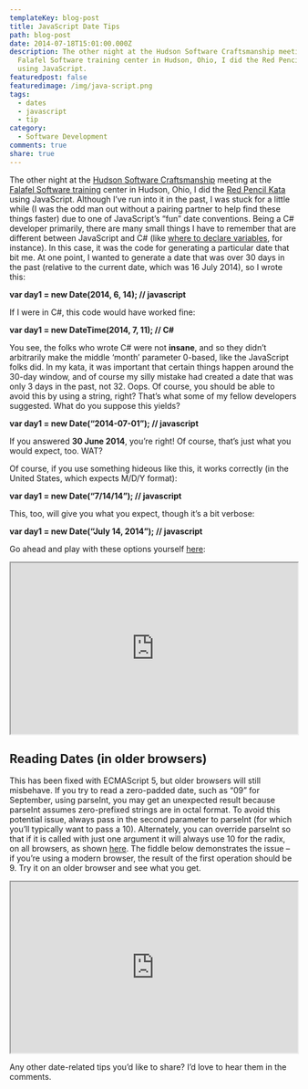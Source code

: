 ```yaml
---
templateKey: blog-post
title: JavaScript Date Tips
path: blog-post
date: 2014-07-18T15:01:00.000Z
description: The other night at the Hudson Software Craftsmanship meeting at the
  Falafel Software training center in Hudson, Ohio, I did the Red Pencil Kata
  using JavaScript.
featuredpost: false
featuredimage: /img/java-script.png
tags:
  - dates
  - javascript
  - tip
category:
  - Software Development
comments: true
share: true
---
```

The other night at the [Hudson Software Craftsmanship](http://hudsonsc.com/) meeting at the [Falafel Software training](http://falafel.com/training) center in Hudson, Ohio, I did the [Red Pencil Kata](http://stefanroock.wordpress.com/2011/03/04/red-pencil-code-kata) using JavaScript. Although I’ve run into it in the past, I was stuck for a little while (I was the odd man out without a pairing partner to help find these things faster) due to one of JavaScript’s “fun” date conventions. Being a C# developer primarily, there are many small things I have to remember that are different between JavaScript and C# (like [where to declare variables](http://ardalis.com/where-to-declare-variables-in-csharp-and-javascript), for instance). In this case, it was the code for generating a particular date that bit me. At one point, I wanted to generate a date that was over 30 days in the past (relative to the current date, which was 16 July 2014), so I wrote this:

**var day1 = new Date(2014, 6, 14); // javascript**

If I were in C#, this code would have worked fine:

**var day1 = new DateTime(2014, 7, 11); // C#**

You see, the folks who wrote C# were not **insane**, and so they didn’t arbitrarily make the middle ‘month’ parameter 0-based, like the JavaScript folks did. In my kata, it was important that certain things happen around the 30-day window, and of course my silly mistake had created a date that was only 3 days in the past, not 32. Oops. Of course, you should be able to avoid this by using a string, right? That’s what some of my fellow developers suggested. What do you suppose this yields?

**var day1 = new Date(“2014-07-01”); // javascript**

If you answered **30 June 2014**, you’re right! Of course, that’s just what you would expect, too. WAT?

Of course, if you use something hideous like this, it works correctly (in the United States, which expects M/D/Y format):

**var day1 = new Date(“7/14/14”); // javascript**

This, too, will give you what you expect, though it’s a bit verbose:

**var day1 = new Date(“July 14, 2014”); // javascript**

Go ahead and play with these options yourself [here](http://jsfiddle.net/ardalis/kE2JY/1):

<iframe width="100%" height="300" src="https://jsfiddle.net/ardalis/kE2JY/1/embedded/"></iframe>

## Reading Dates (in older browsers)

This has been fixed with ECMAScript 5, but older browsers will still misbehave. If you try to read a zero-padded date, such as “09” for September, using parseInt, you may get an unexpected result because parseInt assumes zero-prefixed strings are in octal format. To avoid this potential issue, always pass in the second parameter to parseInt (for which you’ll typically want to pass a 10). Alternately, you can override parseInt so that if it is called with just one argument it will always use 10 for the radix, on all browsers, as shown [here](http://stackoverflow.com/a/13037858/13729). The fiddle below demonstrates the issue – if you’re using a modern browser, the result of the first operation should be 9. Try it on an older browser and see what you get.

<iframe width="100%" height="300" src="https://jsfiddle.net/ardalis/bUWfA/2/embedded/"></iframe>

Any other date-related tips you’d like to share? I’d love to hear them in the comments.
